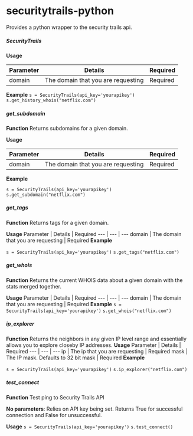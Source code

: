 # securitytrails-python
Provides a python wrapper to the security trails api.

##### SecurityTrails
**Usage**

 Parameter   | Details    | Required
---         |  ---       |    ---
domain      | The domain that you are requesting    |   Required
**Example**
   ` s = SecurityTrails(api_key='yourapikey') `
   ` s.get_history_whois("netflix.com") `

##### get_subdomain
**Function**
Returns subdomains for a given domain.

**Usage**

 Parameter   | Details    | Required
---         |  ---       |    ---
domain      | The domain that you are requesting    |   Required
**Example**
 
```s = SecurityTrails(api_key='yourapikey')```
```s.get_subdomain("netflix.com")```
##### get_tags
**Function**
Returns tags for a given domain.

**Usage**
 Parameter   | Details    | Required
---         |  ---       |    ---
domain      | The domain that you are requesting    |   Required
**Example**

```s = SecurityTrails(api_key='yourapikey')```
```s.get_tags("netflix.com")```

##### get_whois
**Function**
Returns the current WHOIS data about a given domain with the stats merged together.

**Usage**
 Parameter   | Details    | Required
---         |  ---       |    ---
domain      | The domain that you are requesting    |   Required
**Example**
```s = SecurityTrails(api_key='yourapikey')```
```s.get_whois("netflix.com")```

##### ip_explorer
**Function**
Returns the neighbors in any given IP level range and essentially allows you to explore closeby IP addresses.
**Usage**
 Parameter   | Details    | Required
---         |  ---       |    ---
ip      | The ip that you are requesting    |   Required
mask    | The IP mask. Defaults to 32 bit mask | Required
**Example**
  
```s = SecurityTrails(api_key='yourapikey')```
```s.ip_explorer("netflix.com")```

##### test_connect
**Function**
Test ping to Security Trails API

**No parameters**: 
Relies on API key being set.  Returns True for successful connection and False for unsuccessful.

**Usage**
 ```s = SecurityTrails(api_key='yourapikey')```
```s.test_connect()```